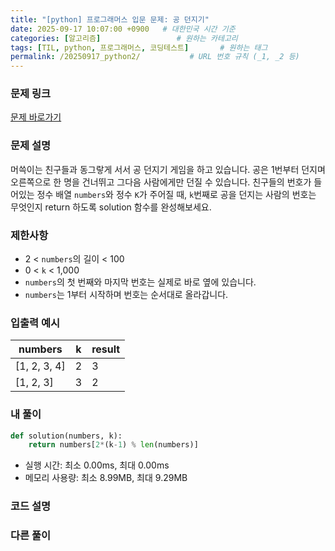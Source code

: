 ```yaml
---
title: "[python] 프로그래머스 입문 문제: 공 던지기"
date: 2025-09-17 10:07:00 +0900   # 대한민국 시간 기준
categories: [알고리즘]                 # 원하는 카테고리
tags: [TIL, python, 프로그래머스, 코딩테스트]       # 원하는 태그
permalink: /20250917_python2/           # URL 번호 규칙 (_1, _2 등)
---
```


### 문제 링크

[문제 바로가기](https://school.programmers.co.kr/learn/courses/30/lessons/120843)

### 문제 설명

머쓱이는 친구들과 동그랗게 서서 공 던지기 게임을 하고 있습니다. 공은 1번부터 던지며 오른쪽으로 한 명을 건너뛰고 그다음 사람에게만 던질 수 있습니다. 친구들의 번호가 들어있는 정수 배열 `numbers`와 정수 `K`가 주어질 때, `k`번째로 공을 던지는 사람의 번호는 무엇인지 return 하도록 solution 함수를 완성해보세요.

### 제한사항

- 2 < `numbers`의 길이 < 100
- 0 < `k` < 1,000
- `numbers`의 첫 번째와 마지막 번호는 실제로 바로 옆에 있습니다.
- `numbers`는 1부터 시작하며 번호는 순서대로 올라갑니다.



### 입출력 예시

| numbers  | k | result |
| --- | --- | --- | 
| [1, 2, 3, 4] | 2 | 3 |
| [1, 2, 3] | 3 | 2 |


### 내 풀이

```python
def solution(numbers, k):
    return numbers[2*(k-1) % len(numbers)]
```

- 실행 시간: 최소 0.00ms, 최대 0.00ms
- 메모리 사용량: 최소 8.99MB, 최대 9.29MB

### 코드 설명





### 다른 풀이
